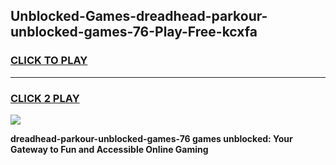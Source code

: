 
## Unblocked-Games-dreadhead-parkour-unblocked-games-76-Play-Free-kcxfa
<h3>
<a href="https://premium76.site?title=dreadhead-parkour-unblocked-games-76&ref=21A">CLICK TO PLAY</a></h3>
<hr>

<h3>
<a href="https://premium76.site?title=dreadhead-parkour-unblocked-games-76&ref=21A">CLICK 2 PLAY</a>
  
</h3>

<a href="https://premium76.site?title=dreadhead-parkour-unblocked-games-76&ref=21A"><img src="https://clearcache.store/games.png"></a>


**dreadhead-parkour-unblocked-games-76 games unblocked: Your Gateway to Fun and Accessible Online Gaming**
